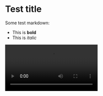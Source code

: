 # Test title

Some test markdown:
- This is **bold**
- This is *italic*

<video src="https://github.com/AdamJelley/aligning-agents-like-llms/blob/webpage/assets/Fine-Tuned%20Model/Fine-Tuned%20Missing%20but%20Turning%20Around.mp4" type="video/mp4"/>
